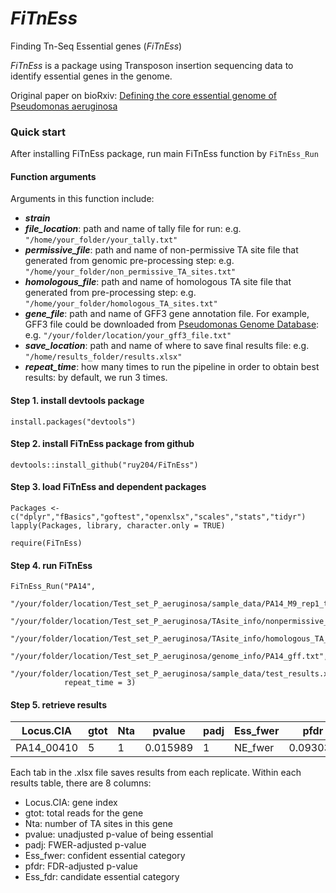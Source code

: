 # _FiTnEss_
Finding Tn-Seq Essential genes (_FiTnEss_)

_FiTnEss_ is a package using Transposon insertion sequencing data to identify essential genes in the genome. 

Original paper on bioRxiv: [Defining the core essential genome of Pseudomonas aeruginosa](https://www.biorxiv.org/content/early/2019/01/12/396689)


### Quick start

After installing FiTnEss package, run main FiTnEss function by ```FiTnEss_Run```

#### Function arguments

Arguments in this function include: 
- **_strain_**
- **_file_location_**: path and name of tally file for run: 
e.g. `"/home/your_folder/your_tally.txt"`
- **_permissive_file_**: path and name of non-permissive TA site file that generated from genomic pre-processing step: 
e.g. `"/home/your_folder/non_permissive_TA_sites.txt"`
- **_homologous_file_**: path and name of homologous TA site file that generated from pre-processing step: 
e.g. `"/home/your_folder/homologous_TA_sites.txt"`
- **_gene_file_**: path and name of GFF3 gene annotation file. For example, GFF3 file could be downloaded from [Pseudomonas Genome Database](http://www.pseudomonas.com/strain/show?id=109): 
e.g. `"/your/folder/location/your_gff3_file.txt"`
- **_save_location_**: path and name of where to save final results file: 
e.g. `"/home/results_folder/results.xlsx"`
- **_repeat_time_**: how many times to run the pipeline in order to obtain best results: by default, we run 3 times.

#### Step 1. install devtools package

```
install.packages("devtools")
```

#### Step 2. install FiTnEss package from github

```
devtools::install_github("ruy204/FiTnEss")
```

#### Step 3. load FiTnEss and dependent packages

```
Packages <- c("dplyr","fBasics","goftest","openxlsx","scales","stats","tidyr")
lapply(Packages, library, character.only = TRUE)

require(FiTnEss)
```
#### Step 4. run FiTnEss

```
FiTnEss_Run("PA14",
            "/your/folder/location/Test_set_P_aeruginosa/sample_data/PA14_M9_rep1_tally.txt",
            "/your/folder/location/Test_set_P_aeruginosa/TAsite_info/nonpermissive_TA_sites.txt",
            "/your/folder/location/Test_set_P_aeruginosa/TAsite_info/homologous_TA_sites.txt",
            "/your/folder/location/Test_set_P_aeruginosa/genome_info/PA14_gff.txt",
            "/your/folder/location/Test_set_P_aeruginosa/sample_data/test_results.xlsx",
            repeat_time = 3)
```

#### Step 5. retrieve results

|Locus.CIA |gtot|Nta|pvalue  |padj|Ess_fwer|pfdr    |Ess_fdr|
|----------|----|---|--------|----|--------|--------|-------|
|PA14_00410|   5|  1|0.015989|   1| NE_fwer|0.093033| NE_fdr|

Each tab in the .xlsx file saves results from each replicate.
Within each results table, there are 8 columns: 
- Locus.CIA: gene index
- gtot: total reads for the gene
- Nta: number of TA sites in this gene
- pvalue: unadjusted p-value of being essential
- padj: FWER-adjusted p-value
- Ess_fwer: confident essential category
- pfdr: FDR-adjusted p-value
- Ess_fdr: candidate essential category





















